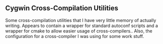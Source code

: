 ## Cygwin Cross-Compilation Utilities

Some cross-compilation utilities that I have very little memory of actually writing. Appears to contain a wrapper for standard autoconf scripts and a wrapper for cmake to allow easier usage of cross-compilers.. Also, the configuration for a cross-compiler I was using for some work stuff.